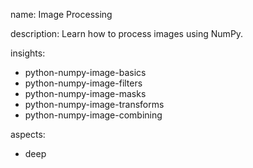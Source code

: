 name: Image Processing

description: Learn how to process images using NumPy.

insights:
  - python-numpy-image-basics
  - python-numpy-image-filters
  - python-numpy-image-masks
  - python-numpy-image-transforms
  - python-numpy-image-combining

aspects:
  - deep
    
